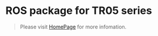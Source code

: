 # ROS package for TR05 series

> Please visit [HomePage](http://cn.robostore.me/products-serch/Abel05) for more infomation.
